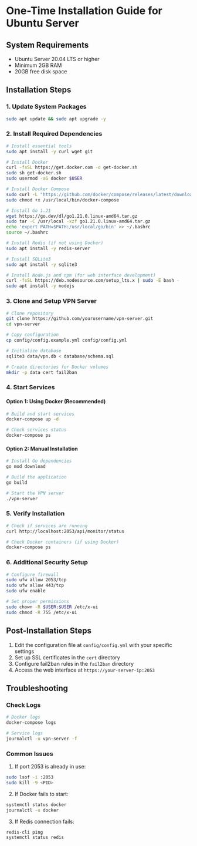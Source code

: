 # One-Time Installation Guide for Ubuntu Server

## System Requirements
- Ubuntu Server 20.04 LTS or higher
- Minimum 2GB RAM
- 20GB free disk space

## Installation Steps

### 1. Update System Packages
```bash
sudo apt update && sudo apt upgrade -y
```

### 2. Install Required Dependencies
```bash
# Install essential tools
sudo apt install -y curl wget git

# Install Docker
curl -fsSL https://get.docker.com -o get-docker.sh
sudo sh get-docker.sh
sudo usermod -aG docker $USER

# Install Docker Compose
sudo curl -L "https://github.com/docker/compose/releases/latest/download/docker-compose-$(uname -s)-$(uname -m)" -o /usr/local/bin/docker-compose
sudo chmod +x /usr/local/bin/docker-compose

# Install Go 1.21
wget https://go.dev/dl/go1.21.0.linux-amd64.tar.gz
sudo tar -C /usr/local -xzf go1.21.0.linux-amd64.tar.gz
echo 'export PATH=$PATH:/usr/local/go/bin' >> ~/.bashrc
source ~/.bashrc

# Install Redis (if not using Docker)
sudo apt install -y redis-server

# Install SQLite3
sudo apt install -y sqlite3

# Install Node.js and npm (for web interface development)
curl -fsSL https://deb.nodesource.com/setup_lts.x | sudo -E bash -
sudo apt install -y nodejs
```

### 3. Clone and Setup VPN Server
```bash
# Clone repository
git clone https://github.com/yourusername/vpn-server.git
cd vpn-server

# Copy configuration
cp config/config.example.yml config/config.yml

# Initialize database
sqlite3 data/vpn.db < database/schema.sql

# Create directories for Docker volumes
mkdir -p data cert fail2ban
```

### 4. Start Services

#### Option 1: Using Docker (Recommended)
```bash
# Build and start services
docker-compose up -d

# Check services status
docker-compose ps
```

#### Option 2: Manual Installation
```bash
# Install Go dependencies
go mod download

# Build the application
go build

# Start the VPN server
./vpn-server
```

### 5. Verify Installation
```bash
# Check if services are running
curl http://localhost:2053/api/monitor/status

# Check Docker containers (if using Docker)
docker-compose ps
```

### 6. Additional Security Setup
```bash
# Configure firewall
sudo ufw allow 2053/tcp
sudo ufw allow 443/tcp
sudo ufw enable

# Set proper permissions
sudo chown -R $USER:$USER /etc/x-ui
sudo chmod -R 755 /etc/x-ui
```

## Post-Installation Steps

1. Edit the configuration file at `config/config.yml` with your specific settings
2. Set up SSL certificates in the `cert` directory
3. Configure fail2ban rules in the `fail2ban` directory
4. Access the web interface at `https://your-server-ip:2053`

## Troubleshooting

### Check Logs
```bash
# Docker logs
docker-compose logs

# Service logs
journalctl -u vpn-server -f
```

### Common Issues

1. If port 2053 is already in use:
```bash
sudo lsof -i :2053
sudo kill -9 <PID>
```

2. If Docker fails to start:
```bash
systemctl status docker
journalctl -u docker
```

3. If Redis connection fails:
```bash
redis-cli ping
systemctl status redis
